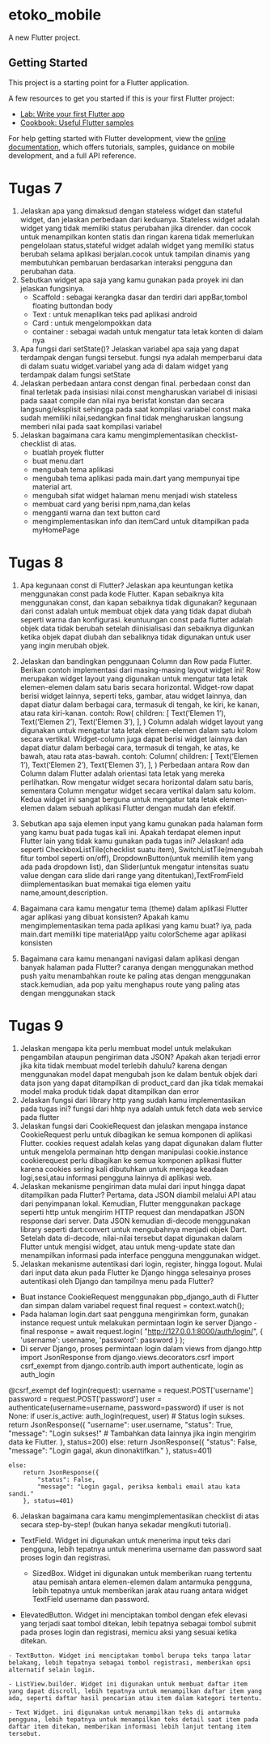# etoko_mobile

A new Flutter project.

## Getting Started

This project is a starting point for a Flutter application.

A few resources to get you started if this is your first Flutter project:

- [Lab: Write your first Flutter app](https://docs.flutter.dev/get-started/codelab)
- [Cookbook: Useful Flutter samples](https://docs.flutter.dev/cookbook)

For help getting started with Flutter development, view the
[online documentation](https://docs.flutter.dev/), which offers tutorials,
samples, guidance on mobile development, and a full API reference.


# Tugas 7

1. Jelaskan apa yang dimaksud dengan stateless widget dan stateful widget, dan jelaskan perbedaan dari keduanya.
    Stateless widget adalah widget yang tidak memiliki status perubahan jika dirender. dan cocok untuk menampilkan konten 
    statis dan ringan karena tidak memerlukan pengelolaan status,stateful widget adalah widget yang memiliki status berubah selama aplikasi berjalan.cocok untuk tampilan dinamis yang membutuhkan pembaruan berdasarkan interaksi pengguna dan
    perubahan data.
2. Sebutkan widget apa saja yang kamu gunakan pada proyek ini dan jelaskan fungsinya.
   - Scaffold : sebagai kerangka dasar dan terdiri dari appBar,tombol floating buttondan body
   - Text : untuk menaplikan teks pad aplikasi android
   - Card : untuk mengelompokkan data
   - container : sebagai wadah untuk mengatur tata letak konten di dalam nya
3.  Apa fungsi dari setState()? Jelaskan variabel apa saja yang dapat terdampak dengan fungsi tersebut.
     fungsi nya adalah memperbarui data di dalam suatu widget.variabel yang ada di dalam widget yang terdampak dalam fungsi
     setState
4. Jelaskan perbedaan antara const dengan final.
    perbedaan const dan final terletak pada insisiasi nilai.const mengharuskan variabel di inisiasi  pada saaat compile dan
     nilai nya berisfat konstan dan secara langsung/eksplisit sehingga pada saat kompilasi variabel const maka sudah memiliki nilai,sedangkan
     final tidak mengharuskan langsung memberi nilai pada saat kompilasi variabel
5.  Jelaskan bagaimana cara kamu mengimplementasikan checklist-checklist di atas.
    - buatlah proyek flutter
    - buat menu.dart
    - mengubah tema aplikasi
    - mengubah tema aplikasi pada main.dart yang mempunyai tipe material art.
    - mengubah sifat widget halaman menu menjadi wish stateless
    - membuat card yang berisi npm,nama,dan kelas
    - mengganti warna dan text button card 
    - mengimplementasikan info dan itemCard untuk ditampilkan pada myHomePage

# Tugas 8

1. Apa kegunaan const di Flutter? Jelaskan apa keuntungan ketika menggunakan const pada kode Flutter. Kapan sebaiknya kita menggunakan const, dan kapan sebaiknya tidak digunakan?
    kegunaan dari const adalah untuk membuat objek data yang tidak dapat diubah seperti warna dan konfigurasi.
    keuntuungan const pada flutter adalah objek data tidak berubah setelah diinisialisasi dan sebaiknya digunkan ketika objek dapat diubah dan sebaliknya tidak digunakan untuk user yang ingin merubah objek.

2. Jelaskan dan bandingkan penggunaan Column dan Row pada Flutter. Berikan contoh implementasi dari masing-masing layout widget ini!
Row merupakan widget layout yang digunakan untuk mengatur tata letak elemen-elemen dalam satu baris secara horizontal. Widget-row dapat berisi widget lainnya, seperti teks, gambar, atau widget lainnya, dan dapat diatur dalam berbagai cara, termasuk di tengah, ke kiri, ke kanan, atau rata kiri-kanan.
contoh:
Row(
children: [
Text(‘Elemen 1’),
Text(‘Elemen 2’),
Text(‘Elemen 3’),
],
)
Column adalah widget layout yang digunakan untuk mengatur tata letak elemen-elemen dalam satu kolom secara vertikal. Widget-column juga dapat berisi widget lainnya dan dapat diatur dalam berbagai cara, termasuk di tengah, ke atas, ke bawah, atau rata atas-bawah.
contoh:
Column(
children: [
Text(‘Elemen 1’),
Text(‘Elemen 2’),
Text(‘Elemen 3’),
],
)
Perbedaan antara Row dan Column dalam Flutter adalah orientasi tata letak yang mereka perlihatkan. Row mengatur widget secara horizontal dalam satu baris, sementara Column mengatur widget secara vertikal dalam satu kolom. Kedua widget ini sangat berguna untuk mengatur tata letak elemen-elemen dalam sebuah aplikasi Flutter dengan mudah dan efektif.


3. Sebutkan apa saja elemen input yang kamu gunakan pada halaman form yang kamu buat pada tugas kali ini. Apakah terdapat elemen input Flutter lain yang tidak kamu gunakan pada tugas ini? Jelaskan!
    ada seperti CheckboxListTile(checklist suatu item), SwitchListTile(mengubah fitur tombol seperti on/off), DropdownButton(untuk memilih item yang ada pada dropdown list), dan Slider(untuk mengatur intensitas suatu value dengan cara slide dari range yang ditentukan),TextFromField diimplementasikan buat memakai tiga elemen yaitu name,amount,description.

4.  Bagaimana cara kamu mengatur tema (theme) dalam aplikasi Flutter agar aplikasi yang dibuat konsisten? Apakah kamu mengimplementasikan tema pada aplikasi yang kamu buat?
    iya, pada main.dart memiliki tipe materialApp yaitu colorScheme agar aplikasi konsisten

5. Bagaimana cara kamu menangani navigasi dalam aplikasi dengan banyak halaman pada Flutter?
  caranya dengan menggunakan method push yaitu menambahkan route ke paling atas dengan menggunakan stack.kemudian,
  ada pop yaitu menghapus route yang paling atas dengan menggunakan stack
  
# Tugas 9

1. Jelaskan mengapa kita perlu membuat model untuk melakukan pengambilan ataupun pengiriman data JSON? Apakah akan terjadi error jika kita  tidak membuat model terlebih dahulu?
 karena dengan menggunakan model dapat mengubah json ke dalam  bentuk objek dari data json yang dapat ditampilkan di product_card dan jika tidak memakai model maka produk tidak dapat ditampilkan dan error
2.  Jelaskan fungsi dari library http yang sudah kamu implementasikan pada tugas ini?
    fungsi dari hhtp nya adalah untuk fetch data web service pada flutter
3. Jelaskan fungsi dari CookieRequest dan jelaskan mengapa instance CookieRequest perlu untuk dibagikan ke semua komponen di aplikasi Flutter.
     cookies request adalah  kelas yang dapat digunakan dalam flutter untuk mengelola permainan http dengan manipulasi cookie.instance cookierequest perlu dibagikan  ke semua komponen aplikasi  flutter karena cookies sering kali dibutuhkan untuk menjaga keadaan
     logi,sesi,atau informasi pengguna lainnya di aplikasi web.    
 4. Jelaskan mekanisme pengiriman data mulai dari input hingga dapat ditampilkan pada Flutter?
    Pertama, data JSON diambil melalui API atau dari penyimpanan lokal. Kemudian, Flutter menggunakan package seperti http untuk mengirim HTTP request dan mendapatkan JSON response dari server. Data JSON kemudian di-decode menggunakan library seperti dart:convert untuk mengubahnya menjadi objek Dart. Setelah data di-decode, nilai-nilai tersebut dapat digunakan dalam Flutter untuk mengisi widget, atau untuk meng-update state dan menampilkan informasi pada interface pengguna menggunakan widget.
 5. Jelaskan mekanisme autentikasi dari login, register, hingga logout. Mulai dari input data akun pada Flutter ke Django hingga selesainya proses autentikasi oleh Django dan tampilnya menu pada Flutter?
  - Buat instance CookieRequest menggunakan pbp_django_auth di Flutter dan simpan dalam variabel request
    final request = context.watch<CookieRequest>();
  - Pada halaman login.dart saat pengguna mengirimkan form, gunakan instance request untuk melakukan permintaan login ke server Django
  -final response = await request.login(
  "http://127.0.0.1:8000/auth/login/",
  {
    'username': username,
    'password': password
  }
);
 - Di server Django, proses permintaan login dalam views
    from django.http import JsonResponse
from django.views.decorators.csrf import csrf_exempt
from django.contrib.auth import authenticate, login as auth_login

@csrf_exempt
def login(request):
    username = request.POST['username']
    password = request.POST['password']
    user = authenticate(username=username, password=password)
    if user is not None:
        if user.is_active:
            auth_login(request, user)
            # Status login sukses.
            return JsonResponse({
                "username": user.username,
                "status": True,
                "message": "Login sukses!"
                # Tambahkan data lainnya jika ingin mengirim data ke Flutter.
            }, status=200)
        else:
            return JsonResponse({
                "status": False,
                "message": "Login gagal, akun dinonaktifkan."
            }, status=401)

    else:
        return JsonResponse({
            "status": False,
            "message": "Login gagal, periksa kembali email atau kata sandi."
        }, status=401)
 6. Jelaskan bagaimana cara kamu mengimplementasikan checklist di atas secara step-by-step! (bukan hanya sekadar mengikuti tutorial).
  - TextField. Widget ini digunakan untuk menerima input teks dari pengguna, lebih tepatnya untuk menerima username dan password saat proses login dan registrasi.

    - SizedBox. Widget ini digunakan untuk memberikan ruang tertentu atau pemisah antara elemen-elemen dalam antarmuka pengguna, lebih tepatnya untuk memberikan jarak atau ruang antara widget TextField username dan password.

   -  ElevatedButton. Widget ini menciptakan tombol dengan efek elevasi yang terjadi saat tombol ditekan, lebih tepatnya sebagai tombol submit pada proses login dan registrasi, memicu aksi yang sesuai ketika ditekan.

    - TextButton. Widget ini menciptakan tombol berupa teks tanpa latar belakang, lebih tepatnya sebagai tombol registrasi, memberikan opsi alternatif selain login.

    - ListView.builder. Widget ini digunakan untuk membuat daftar item yang dapat discroll, lebih tepatnya untuk menampilkan daftar item yang ada, seperti daftar hasil pencarian atau item dalam kategori tertentu.

    - Text Widget. ini digunakan untuk menampilkan teks di antarmuka pengguna, lebih tepatnya untuk menampilkan teks detail saat item pada daftar item ditekan, memberikan informasi lebih lanjut tentang item tersebut.